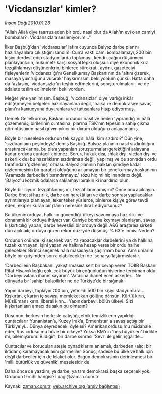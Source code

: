 # 'Vicdansızlar' kimler?

*İhsan Dağı 2010.01.26*

<tr><td class="metin" colspan="2" style="padding-top: 20px; padding-left: 5px; ">"Allah Allah diye taarruz eden bir ordu nasıl olur da Allah'ın evi olan camiyi bombalar?.. Vicdansızlara sesleniyorum..."</td></tr><tr><td class="metin" colspan="2" style="padding-top: 20px; padding-left: 5px; "><p>İlker Başbuğ'dan 'vicdansızlar' lafını duyunca Balyoz darbe planını hazırlayanlara çıkıştığını sandım. Cuma vakti cami bombalamayı, 200 bin kişiyi derdest edip stadyumlarda toplamayı, kendi uçağını düşürmeyi planlayanların, hükümete karşı sosyal tepki oluşsun diye ekonomik kriz tezgâhlamayı düşünenlerin, binlerce bürokratı, aydını, gazeteciyi fişleyenlerin 'vicdansızlığı'nı Genelkurmay Başkanı'nın da 'altını çizerek, masaya yumruğunu vurarak' haykırmasını bekliyordum çünkü. Hatta daha da fazlasını, 'vicdansızlar'ın teşhir edilmelerini, soruşturulmalarını ve de adalete teslim edilmelerini bekliyordum.
<p>Meğer yine yanılmışım. Başbuğ, 'vicdansızlar' diye, varlığı inkâr edil(e)meyen belgeleri hazırlayanlara değil, 'halka ve demokrasiye savaş planı'nı kamuoyuna duyuranlara ve tartışanlara hitap ediyormuş.
<p>Demek Genelkurmay Başkanı ordunun nasıl ve neden 'yıprandığı'nı hâlâ çözememiş; birilerinin cuntasına, planına TSK'nın tepesinin sahip çıkma görüntüsünün nasıl güven yıkıcı bir durum olduğunu anlayamamış.
<p>Böyle bir meselede ordunun tek kaygısı hâlâ 'kim sızdırdı?' Dün yine, 'sızdıranların peşindeyiz' demiş Başbuğ. Balyoz planının nasıl sızdırıldığını araştıracaklarına, bu planı yapanları soruşturmaları gerektiğini anlayana kadar orduda cuntacılık bitmez. Sorun, hukuk dışı, ahlak dışı, vicdan dışı ve askerlik dışı bu hazırlıkların sızdırılması değil, yapılmış ve de sonradan ordu tarafından 'gizlenmiş' olması. Balyoz planının halktan şimdiye kadar gizlenmesinin bir garabet olduğunu anlamayan bir genelkurmay başkanının 'Aramızda darbecileri barındırmayız.' sözü hiç mi hiç inandırıcı değil. 'Balyoz'u kozmik odalarda saklamayı bırakın ki inandırıcı olun.
<p>Böyle bir 'oyun' tezgâhlanmış mı, tezgâhlanmamış mı? Önce onu açıklayın. Darbe öncesi hazırlık, darbe anı harekâtları ve darbe sonrası yapılacakları ayrıntılarıyla planlayan, teker teker yüzlerce, binlerce kişiye görev tevdi eden, ekipler kuran bir planın neresine itiraz ediyorsunuz?
<p>Bu ülkenin orduya, halkının güvendiği, ülkeyi savunmaya hazırlıklı ve donanımlı bir orduya ihtiyacı var. Camiye bomba koymayı planlayan, savaş kışkırtıcılığı yapan, darbe heveslisi bir orduya değil. A&amp;G araştırma şirketi dün açıkladı; orduya güven rekor düzeyde düşmüş, % 63'e inmiş. Neden?
<p>Ordunun önünde iki seçenek var: Ya yapacaklar darbelerini ya da halkına tuzak kurmayan, işini yapan ve halkına hesap veren bir ordu haline gelecekler. Birinci seçenek hâlâ masadaysa şaşırmam buna. Ama umarım böyle bir girişimden sonra olabilecekleri de 'senaryo'laştırmışlardır.
<p>'Darbecilerin Başbakanı' yakıştırmasına sert bir cevap veren TOBB Başkanı Rifat Hisarcıklıoğlu çok, çok büyük bir çoğunluğun hislerine tercüman oldu: 'Darbeyi vatana ihanet sayarım'. Vatanına ihanet eden askerler... Ne dünyada bir 'sahip' bulabilirler ne de Türkiye'de bir sığınak.
<p>Yapın darbeyi, toplayın 200 bin, yetmedi 500 bin kişiyi stadyumlara... Kışkırtın, çıkartın iç savaşı, memleket kan gölüne dönsün. Kürt'ü kırın, Müslüman'ı kırın, liberali kırın... Yapın darbeyi, bölün ülkeyi. Sizi kışkırtanların amacı da sakın bu olmasın?
<p>Düşünün, herkesin herkesle çatıştığı, etnik temizliklerin yapıldığı, cuntacıların Yunanistan'a, Kuzey Irak'a, Ermenistan'a savaş açtığı bir Türkiye'yi... Dünya seyredecek, öyle mi? Amerikan ordusu mu müdahale eder, Rus ordusu mu böyle bir ülkeye? Yoksa BM'nin 'beş büyükleri' birlikte mi, bilemiyorum. Bildiğim, bir darbe sonrası 'Sevr' de gelir, işgal de...
<p>Cuntacılar ve korucuları ateşle oynadıklarını anlamalı, darbeden kalıcı bir iktidar çıkaramayacaklarını görmeliler. Sonuç, sadece bu ülke ve halk için değil darbeciler için de felaket olur. Bugün demokrasinin derinleşmesi bir 'milli bütünlük ve güvenlik' meselesidir de.
<p>Daha önce de yazdım; ya darbe, ya tam demokrasi, başka seçenek yok. Ordunun tercihi hangisi? i.dagi@zaman.com.tr<br/></p></p></p></p></p></p></p></p></p></p></p></p></td></tr>

Kaynak: [zaman.com.tr](http://zaman.com.tr/yazar.do?yazino=944527), [web.archive.org (arşiv bağlantısı)](http://web.archive.org/web/20100203024600/http://zaman.com.tr:80/yazar.do?yazino=944527)
